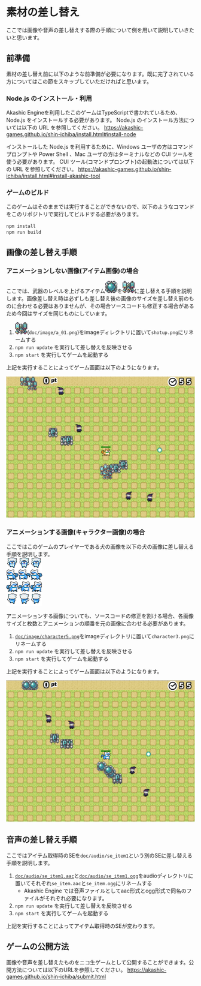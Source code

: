 # 素材の差し替え
ここでは画像や音声の差し替えする際の手順について例を用いて説明していきたいと思います。

## 前準備
素材の差し替え前に以下のような前準備が必要になります。既に完了されている方についてはこの節をスキップしていただければと思います。

### Node.js のインストール・利用
Akashic Engineを利用したこのゲームはTypeScriptで書かれているため、Node.js をインストールする必要があります。
Node.js のインストール方法については以下の URL を参照してください。
https://akashic-games.github.io/shin-ichiba/install.html#install-node

インストールした Node.js を利用するために、Windows ユーザの方はコマンドプロンプトや Power Shell 、Mac ユーザの方はターミナルなどの CUI ツールを使う必要があります。
CUI ツール(コマンドプロンプト)の起動法については以下の URL を参照してください。
https://akashic-games.github.io/shin-ichiba/install.html#install-akashic-tool

### ゲームのビルド
このゲームはそのままでは実行することができないので、以下のようなコマンドをこのリポジトリで実行してビルドする必要があります。

```
npm install
npm run build
```

## 画像の差し替え手順
### アニメーションしない画像(アイテム画像)の場合
ここでは、武器のレベルを上げるアイテム![shotup](../image/shotup.png)を![a_01](image/a_01.png)に差し替える手順を説明します。画像差し替え時は必ずしも差し替え後の画像のサイズを差し替え前のものに合わせる必要はありませんが、その場合ソースコードも修正する場合があるため今回はサイズを同じものにしています。

1. ![a_01](image/a_01.png)(`doc/image/a_01.png`)をimageディレクトリに置いて`shotup.png`にリネームする
2. `npm run update` を実行して差し替えを反映させる
3. `npm start` を実行してゲームを起動する

上記を実行することによってゲーム画面は以下のようになります。

![screenshot1](screenshot1.png)

### アニメーションする画像(キャラクター画像)の場合
ここではこのゲームのプレイヤーである犬の画像を以下の犬の画像に差し替える手順を説明します。  
![別の犬](image/character5.png)

アニメーションする画像についても、ソースコードの修正を割ける場合、各画像サイズと枚数とアニメーションの順番を元の画像に合わせる必要があります。

1. [`doc/image/character5.png`](image/character5.png)をimageディレクトリに置いて`character3.png`にリネームする
2. `npm run update` を実行して差し替えを反映させる
3. `npm start` を実行してゲームを起動する

上記を実行することによってゲーム画面は以下のようになります。

![screenshot2](screenshot2.png)

## 音声の差し替え手順
ここではアイテム取得時のSEを`doc/audio/se_item1`という別のSEに差し替える手順を説明します。

1. [`doc/audio/se_item1.aac`](audio/se_item1.aac)と[`doc/audio/se_item1.ogg`](audio/se_item1.ogg)をaudioディレクトリに置いてそれぞれ`se_item.aac`と`se_item.ogg`にリネームする
   * Akashic Engine では音声ファイルとしてaac形式とogg形式で同名のファイルがそれぞれ必要になります。
2. `npm run update` を実行して差し替えを反映させる
3. `npm start` を実行してゲームを起動する

上記を実行することによってアイテム取得時のSEが変わります。

## ゲームの公開方法
画像や音声を差し替えたものをニコ生ゲームとして公開することができます。公開方法については以下のURLを参照してください。
https://akashic-games.github.io/shin-ichiba/submit.html
